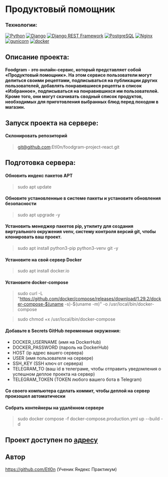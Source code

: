 # Продуктовый помощник
### Технологии:
[![Python](https://img.shields.io/badge/-Python-464646?style=flat-square&logo=Python)](https://www.python.org/) [![Django](https://img.shields.io/badge/-Django-464646?style=flat-square&logo=Django)](https://www.djangoproject.com/) [![Django REST Framework](https://img.shields.io/badge/-Django%20REST%20Framework-464646?style=flat-square&logo=Django%20REST%20Framework)](https://www.django-rest-framework.org/) [![PostgreSQL](https://img.shields.io/badge/-PostgreSQL-464646?style=flat-square&logo=PostgreSQL)](https://www.postgresql.org/) [![Nginx](https://img.shields.io/badge/-NGINX-464646?style=flat-square&logo=NGINX)](https://nginx.org/ru/) [![gunicorn](https://img.shields.io/badge/-gunicorn-464646?style=flat-square&logo=gunicorn)](https://gunicorn.org/) [![docker](https://img.shields.io/badge/-Docker-464646?style=flat-square&logo=docker)](https://www.docker.com/)
## Описание проекта:

#### Foodgram - это онлайн-сервис, который представляет собой «Продуктовый помощник». На этом сервисе пользователи могут делиться своими рецептами, подписываться на публикации других пользователей, добавлять понравившиеся рецепты в список «Избранное», подписываться на понравившихся им пользователей. Кроме того, они могут скачивать сводный список продуктов, необходимых для приготовления выбранных блюд перед походом в магазин.
## Запуск проекта на сервере:

#### Склонировать репозиторий
> git@github.com:Etl0n/foodgram-project-react.git

## Подготовка сервера:

#### Обновить индекс пакетов APT
>sudo apt update 

#### Обновите установленные в системе пакеты и установите обновления безопасности
>sudo apt upgrade -y

#### Установить менеджер пакетов pip, утилиту для создания виртуального окружения venv, систему контроля версий git, чтобы клонировать ваш проект.
>sudo apt install python3-pip python3-venv git -y

#### Установите на свой сервер Docker
>sudo apt install docker.io

#### Установите docker-compose
>sudo curl -L "https://github.com/docker/compose/releases/download/1.29.2/docker-compose-$(uname -s)-$(uname -m)" -o /usr/local/bin/docker-compose

>sudo chmod +x /usr/local/bin/docker-compose

#### Добавьте в Secrets GitHub переменные окружения:

* DOCKER_USERNAME (имя на DockerHub)
* DOCKER_PASSWORD (пароль на DockerHub)
* HOST (ip адрес вашего сервера)
* USER (имя пользователя на сервере)
* SSH_KEY (SSH ключ от сервера)
* TELEGRAM_TO (ваш id в телеграме, чтобы отправить уведомления о успешном деплое проекта на сервер)
* TELEGRAM_TOKEN (TOKEN любого вашего бота в Telegram)

#### Со своего компьютера сделать коммит, чтобы деплой на сервер произошел автоматически

#### Собрать контейнеры на удалённом сервере
>sudo docker compose -f docker-compose.production.yml up --build -d

## Проект доступен по [адресу](https://foodgramworld.ddns.net/)

## Автор
https://github.com/Etl0n (Ученик Яндекс Практикум)
